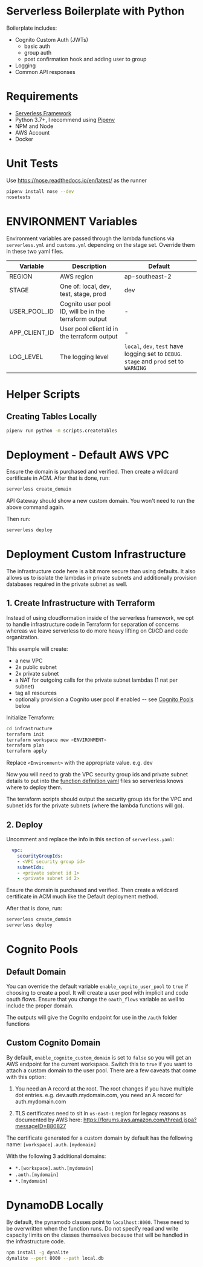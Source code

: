 # Serverless Boilerplate with Python
Boilerplate includes:

- Cognito Custom Auth (JWTs)
    - basic auth
    - group auth
    - post confirmation hook and adding user to group
- Logging
- Common API responses

# Requirements
- [Serverless Framework](https://serverless.com)
- Python 3.7+, I recommend using [Pipenv](https://github.com/pypa/pipenv)
- NPM and Node
- AWS Account
- Docker

# Unit Tests
Use https://nose.readthedocs.io/en/latest/ as the runner
```bash
pipenv install nose --dev
nosetests
```

# ENVIRONMENT Variables
Environment variables are passed through the lambda functions via `serverless.yml` and `customs.yml` depending on the stage set. Override them in these two yaml files.

|Variable|Description|Default|
|---|---|---|
|REGION|AWS region|ap-southeast-2|
|STAGE|One of: local, dev, test, stage, prod|dev|
|USER_POOL_ID|Cognito user pool ID, will be in the terraform output| - |
|APP_CLIENT_ID|User pool client id in the terraform output| - |
|LOG_LEVEL| The logging level| `local`, `dev`, `test` have logging set to `DEBUG`. `stage` and `prod` set to `WARNING`

# Helper Scripts

## Creating Tables Locally
```bash
pipenv run python -m scripts.createTables
```

# Deployment - Default AWS VPC

Ensure the domain is purchased and verified. Then create a wildcard certificate in ACM.
After that is done, run:
```bash
serverless create_domain
```

API Gateway should show a new custom domain. You won't need to run the above command again.

Then run:
```bash
serverless deploy
```

# Deployment Custom Infrastructure

The infrastructure code here is a bit more secure than using defaults. It also allows us to isolate the lambdas in private subnets and additionally provision databases required in the private subnet as well.

## 1. Create Infrastructure with Terraform
Instead of using cloudformation inside of the serverless framework, we opt to handle infrastructure code in Terraform for separation of concerns whereas we leave serverless to do more heavy lifting on CI/CD and code organization.

This example will create:
- a new VPC
- 2x public subnet
- 2x private subnet
- a NAT for outgoing calls for the private subnet lambdas (1 nat per subnet)
- tag all resources
- optionally provision a Cognito user pool if enabled -- see [Cognito Pools](#cognito-pools) below

Initialize Terraform:
```bash
cd infrastructure
terraform init
terraform workspace new <ENVIRONMENT>
terraform plan
terraform apply
```

Replace `<Environment>` with the appropriate value. e.g. dev

Now you will need to grab the VPC security group ids and private subnet details to put into the [function definition yaml](https://serverless.com/framework/docs/providers/aws/guide/functions/) files so serverless knows where to deploy them.

The terraform scripts should output the security group ids for the VPC and subnet ids for the private subnets (where the lambda functions will go).

## 2. Deploy

Uncomment and replace the info in this section of `serverless.yaml`:
```yaml
  vpc:
    securityGroupIds:
    - <VPC security group id>
    subnetIds:
    - <private subnet id 1>
    - <private subnet id 2>
```

Ensure the domain is purchased and verified. Then create a wildcard certificate in ACM much like the Default deployment method.

After that is done, run:
```bash
serverless create_domain
serverless deploy
```

# Cognito Pools

## Default Domain

You can override the default variable `enable_cognito_user_pool` to `true` if choosing to create a pool. It will create a user pool with implicit and code oauth flows. Ensure that you change the `oauth_flows` variable as well to include the proper domain.

The outputs will give the Cognito endpoint for use in the `/auth` folder functions

## Custom Cognito Domain

By default, `enable_cognito_custom_domain` is set to `false` so you will get an AWS endpoint for the current workspace. Switch this to `true` if you want to attach a custom domain to the user pool. There are a few caveats that come with this option:

1. You need an A record at the root. The root changes if you have multiple dot entries. e.g. dev.auth.mydomain.com, you need an A record for auth.mydomain.com

2. TLS certificates need to sit in `us-east-1` region for legacy reasons as documented by AWS here: https://forums.aws.amazon.com/thread.jspa?messageID=880827

The certificate generated for a custom domain by default has the following name:
`[workspace].auth.[mydomain]`

With the following 3 additional domains:
- `*.[workspace].auth.[mydomain]`
- `.auth.[mydomain]`
- `*.[mydomain]`

# DynamoDB Locally
By default, the pynamodb classes point to `localhost:8000`. These need to be overwritten when the function runs. Do not specify read and write capacity limits on the classes themselves because that will be handled in the infrastructure code.

```bash
npm install -g dynalite
dynalite --port 8000 --path local.db
```